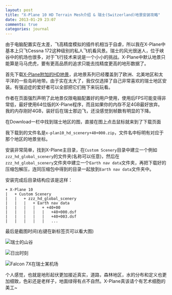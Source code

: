 ```yaml
---
layout: post
title: "X-Plane 10 HD Terrain Mesh介绍 & 瑞士(Switzerland)地景安装攻略"
date: 2013-01-29 23:07
comments: true
categories: journal
---
```


由于电脑配置实在太差，飞高精度模拟的插件机相当于自虐，所以我在X-Plane中基本上只飞Cessna 172这种级别的私人飞机看风景。瑞士的风光很迷人，位于峡谷中的机场也很多，对于飞行技术来说是一个小小的挑战。X-Plane中默认地景只能算是马马虎虎，要有更高品质的追求只能去找精度更高的地形数据了。

首先下载[X-Plane附加的HD地景](http://www.alpilotx.net/downloads/x-plane-10-hd-scenery-mesh/)，此地景系列已经覆盖到了欧洲、北美地区和太平洋的一些岛屿地带。由于实在太大了，我仅仅选择了自己非常喜欢的瑞士地区安装。有强迫症的爱好者可以全部把它们拖下来玩玩看。

作者在页面强烈声明了此地景仅限电脑配置好的用户使用，使用后FPS可能变得非常低，最好使用64位版的X-Plane程序，而且如果你的内存不足4GB最好放弃。我的内存刚好4GB，装好后在瑞士那边飞，还没感觉到帧数有明显的下降。

在Download一栏中找到瑞士地区的图，直接在图上点击鼠标就来到了下载页面

我下载到的文件名是`x-plan10_hd_scenery+40+000.zip`，文件名中标明有对应于那个地区的地景坐标。

安装非常简单，找到X-Plane主目录，在`Custom Scenery`目录中建立一个例如`zzz_hd_global_scenery`的文件夹(名称可以任意)，然后在`zzz_hd_global_scenery`文件夹中建立一个`Earth nav data`文件夹，再把下载好的压缩包解压，连同压缩包中得到的目录一起放到`Earth nav data`文件夹中。

安装完成后目录结构应该是这样：

	+ X-Plane 10 
	|	+ Custom Scenery
	|	|	+ zzz_hd_global_scenery
	|	|	|	+ Earth nav data
	|	|	|	|	+ +40+00
	|	|	|	|	|	+40+000.dsf
	|	|	|	|	|	+40+003.dsf
	|	|	|	|	|	...



最后是截图时间(右键在新标签页可以看大图)

![瑞士的山谷](https://2izyog.dm1.livefilestore.com/y1pq9yzBuwSrtA1HTdW-uOUKXUSiLJw-vTMj1Vx4unoybaWxyTihAz5zVh6V1KDPU4xA6OUGeS72Mgx4nVjaB_ZIqGmZ88GYkxq/2013-01-29-x-plane-hd-terrain-mesh-scenery-switzerland-introduction_dash8q400_3.jpg?psid=1)

![日出时刻](https://2izyog.dm1.livefilestore.com/y1pol5jMYa8UFstrXQ6oztSATdhl_73U8-sTL58qDNJxmEFEoPAsYV0Eif2x7C1JLaVR3a9R6D9ERdmWsvEDDu8H4pDxcqxC5xk/2013-01-29-x-plane-hd-terrain-mesh-scenery-switzerland-introduction_falcon7_2.jpg?psid=1)

![Falcon 7X在瑞士某机场](https://2izyog.dm1.livefilestore.com/y1pq9yzBuwSrtDm9cGi3lDBtxhYp1uL7T0pIMObvdLA_FMjyA1VqfZc5Dq39G0_CRB9Xb2g3KXzW4R7uliT_K3w8mS5Z-N-5c85/2013-01-29-x-plane-hd-terrain-mesh-scenery-switzerland-introduction_falcon7_1.jpg?psid=1)

个人感觉，也就是地形起伏更加接近真实，道路，森林地区，水的分布和定义也更加细致，色彩还是老样子，地面绿得有点不自然。X-Plane真该请个有艺术细胞的美工~